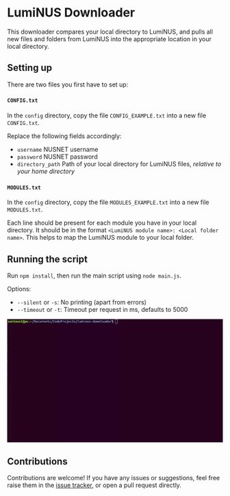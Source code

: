 # LumiNUS Downloader

This downloader compares your local directory to LumiNUS, and pulls all new
files and folders from LumiNUS into the appropriate location in your local
directory.

## Setting up

There are two files you first have to set up:

#### `CONFIG.txt`

In the `config` directory, copy the file `CONFIG_EXAMPLE.txt` into a new file `CONFIG.txt`.

Replace the following fields accordingly:
* `username` NUSNET username
* `password` NUSNET password
* `directory_path` Path of your local directory for LumiNUS files, *relative to your home directory*

#### `MODULES.txt`

In the `config` directory, copy the file `MODULES_EXAMPLE.txt` into a new file `MODULES.txt`.

Each line should be present for each module you have in your local directory.
It should be in the format `<LumiNUS module name>: <Local folder name>`.
This helps to map the LumiNUS module to your local folder.

## Running the script

Run `npm install`, then run the main script using `node main.js`.

Options:
- `--silent` or `-s`: No printing (apart from errors)
- `--timeout` or `-t`: Timeout per request in ms, defaults to 5000

![Example of running the script](./example.gif)

## Contributions

Contributions are welcome! If you have any issues or suggestions, feel free raise them in the [issue tracker](https://github.com/halfwhole/luminus-downloader/issues), or open a pull request directly.
